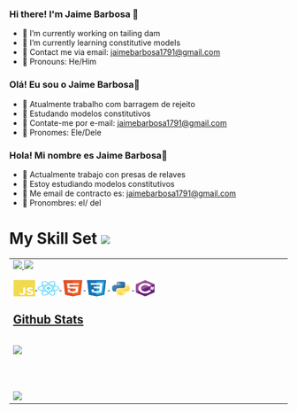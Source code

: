 ### Hi there! I'm Jaime Barbosa 👋

- 🔭 I’m currently working on tailing dam
- 🌱 I’m currently learning constitutive models
- 👯 Contact me via email: jaimebarbosa1791@gmail.com
- 🤔 Pronouns: He/Him

### Olá! Eu sou o Jaime Barbosa👋
- 🔭 Atualmente trabalho com barragem de rejeito
- 🌱 Estudando modelos constitutivos
- 👯 Contate-me por e-mail: jaimebarbosa1791@gmail.com
- 🤔 Pronomes: Ele/Dele

### Hola! Mi nombre es Jaime Barbosa👋
- 🔭 Actualmente trabajo con presas de relaves
- 🌱 Estoy estudiando modelos constitutivos
- 👯 Me email de contracto es: jaimebarbosa1791@gmail.com
- 🤔 Pronombres: el/ del

#
# My Skill Set <img src="https://media.giphy.com/media/12oufCB0MyZ1Go/giphy.gif" width="50">
<table><tr><td valign="top" width="33%">


<div>
  <a href="https://github.com/JaimeWilson">
  <img height="180em" src="https://github-readme-stats.vercel.app/api?username=JaimeWilson&show_icons=true&theme=dracula&include_all_commits=true&count_private=true"/>
  <img height="180em" src="https://github-readme-stats.vercel.app/api/top-langs/?username=JaimeWilson&layout=compact&langs_count=7&theme=dracula"/>
</div>
  
 <div style="display: inline_block"><br>
  <img align="center" alt="Rafa-Js" height="30" width="40" src="https://raw.githubusercontent.com/devicons/devicon/master/icons/javascript/javascript-plain.svg">
  <img align="center" alt="Rafa-React" height="30" width="40" src="https://raw.githubusercontent.com/devicons/devicon/master/icons/react/react-original.svg">
  <img align="center" alt="Rafa-HTML" height="30" width="40" src="https://raw.githubusercontent.com/devicons/devicon/master/icons/html5/html5-original.svg">
  <img align="center" alt="Rafa-CSS" height="30" width="40" src="https://raw.githubusercontent.com/devicons/devicon/master/icons/css3/css3-original.svg">
  <img align="center" alt="Rafa-Python" height="30" width="40" src="https://raw.githubusercontent.com/devicons/devicon/master/icons/python/python-original.svg">
  <img align="center" alt="Rafa-Csharp" height="30" width="40" src="https://raw.githubusercontent.com/devicons/devicon/master/icons/csharp/csharp-original.svg">
 </div>
  
## Github Stats
<br>
 <div>
  <a href="https://github.com/JaimeWilson">
  <img height="180em" src="https://github-readme-stats.vercel.app/api?username=Jaime Barbosa&show_icons=true&theme=dracula&include_all_commits=true&count_private=false"/>
</div>

<br>

##

<br>

<img src="https://i.ibb.co/0MZzJ2d/download.png" border="0">
